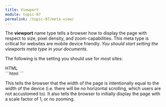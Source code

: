 ```yaml
---
title: Viewport
module: topic-07
permalink: /topic-07/meta-view/
---
```



<div class="divider-heading"></div>

The **viewport** name type tells a browser how to display the page with respect to size, pixel density, and zoom-capabilities. This meta type is critical for websites are mobile device friendly. _You should start setting the viewports meta type in your documents._

The following is the setting you should use for most sites:

<div id="code-heading">HTML</div>
```html
<meta name="viewport" content="width=device-width, initial-scale=1.0">
```

This tells the browser that the width of the page is intentionally equal to the width of the device (i.e. there will be no horizontal scrolling, which users are not accustomed to). It also tells the browser to initially display the page with a scale factor of 1, or no zooming.
